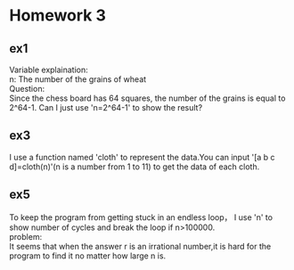Homework 3
==========

ex1
---
Variable explaination:<br>
n: The number of the grains of wheat <br>
Question:<br>
Since the chess board has 64 squares, the number of the grains is equal to 2^64-1. Can I just use 'n=2^64-1' to show the result? 


ex3
---
I use a function named 'cloth' to represent the data.You can input '[a b c d]=cloth(n)'(n is a number from 1 to 11) to get the data of each cloth.


ex5
---
To keep the program from getting stuck in an endless loop， I use 'n' to show number of cycles and break the loop if n>100000.<br>
problem:<br>
It seems that when the answer r is an irrational number,it is hard for the program to find it no matter how large n is.
